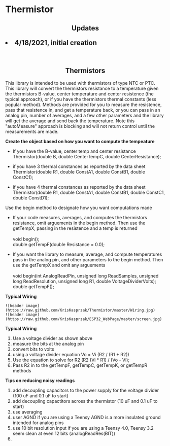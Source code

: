 # Thermistor
<b><h2><center>Updates </center>
<li>4/18/2021, initial creation</li>
</h1></b>
<br>
<b><h2><center>Thermistors</center></h1></b>

This library is intended to be used with thermistors of type NTC or PTC. This library will convert the thermistors resistance to a temperature given the thermistors B-value, center temperature and center resistence (the typical approach), or if you have the thermistors thermal constants (less popular method). Methods are provided for you to measure the resistence, pass that resistence in, and get a temperature back, or you can pass in an analog pin, number of averages, and a few other parameters and the library will get the average and send back the temperature. Note this "autoMeasure" approach is blocking and will not return control until the measurements are made.

<b>Create the object based on how you want to compute the tempeature</b>

<ul>
	<li>If you have the B-value, center temp and center resistance</li>
	Thermistor(double B, double CenterTempC, double CenterResistance);
</ul>
<ul>
  	<li>if you have 3 thermal constances as reported by the data sheet</li>
	Thermistor(double R1, double ConstA1, double ConstB1, double ConstC1);
</ul>
<ul>
  	<li>if you have 4 thermal constances as reported by the data sheet</li>
	Thermistor(double R1, double ConstA1, double ConstB1, double ConstC1, double ConstD1);
</ul>
  
  
  Use the begin method to designate how you want computations made
 <ul>
  	<li>If your code measures, averages, and computes the thermistors resistance, omit arguements in the begin method. Then use the getTempX, passing in the 	resistence and a temp is returned</li>
	<br>
	void begin();
	<br>
	double getTempF(double Resistance = 0.0);
 </ul>
  <ul>
  	<li>If you want the library to measure, average, and compute temperatures pass in the analog pin, and other parameters to the begin method. Then use the 	getTempX and omit any arguements</li>
	<br>
  	void begin(int AnalogReadPin, unsigned long ReadSamples, unsigned long ReadResolution, unsigned long R1, double VoltageDividerVolts);
	<br>
	double getTempF();
	 </ul>

<b>Typical Wiring</b>
	
	![header image](https://raw.github.com/KrisKasprzak/Thermistor/master/Wiring.jpg)
	![header image](https://raw.github.com/KrisKasprzak/ESP32_WebPage/master/screen.jpg)
  
<b>Typical Wiring</b>
 1. Use a voltage divider as shown above
 2. measure the bits at the analog pin
 3. convert bits to volts
 4. using a voltage divider equation Vo = Vi (R2 / (R1 + R2))
 5. Use the equation to solve for R2 (R2 (Vi * R1) / (Vo - Vi);
 6. Pass R2 in to the getTempF, getTempC, getTempK, or getTempR methods


<b>Tips on reducing noisy readings</b>
1. add decoupling capacitors to the power supply for the voltage divider (100 uF and 0.1 uF to start)
2. add decoupling capactitors across the thermistor (10 uF and 0.1 uF to start)
3. use averaging
4. user AGND if you are using a Teensy AGND is a more insulated ground intended for analog pins
5. use 10 bit resolution input if you are using a Teensy 4.0, Teensy 3.2 seem clean at even 12 bits (analogReadRes(BIT))
6.

